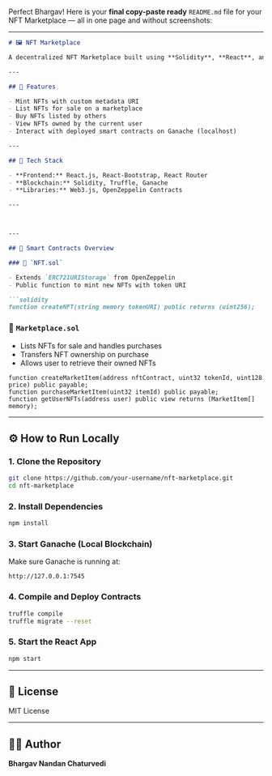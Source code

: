 Perfect Bhargav! Here is your **final copy-paste ready** `README.md` file for your NFT Marketplace — all in one page and without screenshots:

---

```markdown
# 🖼️ NFT Marketplace

A decentralized NFT Marketplace built using **Solidity**, **React**, and **Truffle**. This dApp allows users to mint their own NFTs, list them for sale, view owned NFTs, and purchase NFTs from others — all on a local blockchain.

---

## 🚀 Features

- Mint NFTs with custom metadata URI
- List NFTs for sale on a marketplace
- Buy NFTs listed by others
- View NFTs owned by the current user
- Interact with deployed smart contracts on Ganache (localhost)

---

## 🧱 Tech Stack

- **Frontend:** React.js, React-Bootstrap, React Router
- **Blockchain:** Solidity, Truffle, Ganache
- **Libraries:** Web3.js, OpenZeppelin Contracts

---



---

## 🔐 Smart Contracts Overview

### 🧩 `NFT.sol`

- Extends `ERC721URIStorage` from OpenZeppelin
- Public function to mint new NFTs with token URI

```solidity
function createNFT(string memory tokenURI) public returns (uint256);
````

### 🧩 `Marketplace.sol`

* Lists NFTs for sale and handles purchases
* Transfers NFT ownership on purchase
* Allows user to retrieve their owned NFTs

```solidity
function createMarketItem(address nftContract, uint32 tokenId, uint128 price) public payable;
function purchaseMarketItem(uint32 itemId) public payable;
function getUserNFTs(address user) public view returns (MarketItem[] memory);
```

---

## ⚙️ How to Run Locally

### 1. Clone the Repository

```bash
git clone https://github.com/your-username/nft-marketplace.git
cd nft-marketplace
```

### 2. Install Dependencies

```bash
npm install
```

### 3. Start Ganache (Local Blockchain)

Make sure Ganache is running at:

```
http://127.0.0.1:7545
```

### 4. Compile and Deploy Contracts

```bash
truffle compile
truffle migrate --reset
```

### 5. Start the React App

```bash
npm start
```

---

## 📜 License

MIT License

---

## 🙋‍♂️ Author

**Bhargav Nandan Chaturvedi**



